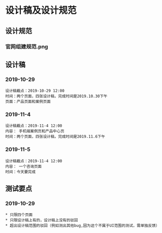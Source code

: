 # 设计稿及设计规范

## 设计规范

### 官网组建规范.png

## 设计稿

### 2019-10-29
    设计稿截点：2019-10-29 12:00
    时间：两个页面，四张设计稿，完成时间是2019.10.30下午
    页面：产品页面和案例页面

### 2019-11-4
    设计稿截点：2019-11-4 12:00
    内容： 手机端案例页和产品中心页
    时间：两个页面，四张设计稿，完成时间是2019.11.6下午

### 2019-11-5
    设计稿截点：2019-11-4 12:00
    内容： 一个咨询页面
    时间：今天要完成

## 测试要点

### 2019-10-29
    * 只限四个页面
    * 只限设计稿上有的，设计稿上没有的驳回
    * 超出设计稿范围的驳回（例如测出其他bug,因为这个不属于UI范围的测试，需单独反馈）



